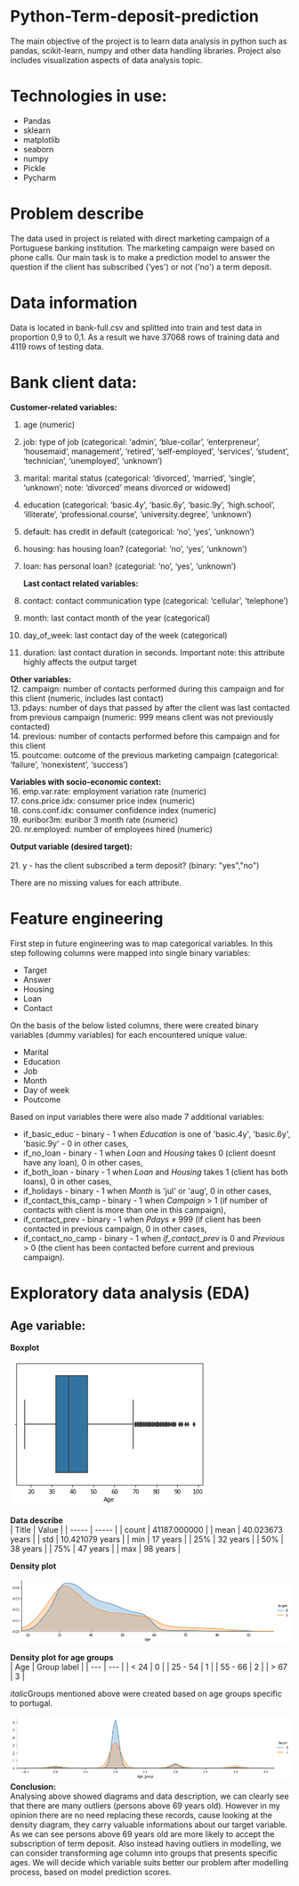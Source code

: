 # Python-Term-deposit-prediction
The main objective of the project is to learn data analysis in python such as pandas, scikit-learn, numpy and other data handling libraries. Project also includes visualization aspects of data analysis topic.

# Technologies in use:
- Pandas
- sklearn
- matplotlib
- seaborn
- numpy
- Pickle
- Pycharm

# Problem describe
The data used in project is related with direct marketing campaign of a Portuguese banking institution. The marketing campaign were based on phone calls. Our main task is to make a prediction model to answer the question if the client has subscribed ('yes') or not ('no') a term deposit.

# Data information
Data is located in bank-full.csv and splitted into train and test data in proportion 0,9 to 0,1. As a result we have 37068 rows of training data and 4119 rows of testing data. 
# Bank client data:

**Customer-related variables:**  
1. age (numeric)  
2. job: type of job (categorical: ‘admin’, ‘blue-collar’,  ‘enterpreneur’, ‘housemaid’, management’, ‘retired’, ‘self-employed’, ‘services’, ‘student’, ‘technician’, ‘unemployed’, ‘unknown’)  
3. marital: marital status (categorical: ‘divorced’, ‘married’, ‘single’, ‘unknown’; note: ‘divorced’ means divorced or widowed)  
4. education (categorical: ‘basic.4y’, ‘basic.6y’, ‘basic.9y’, ‘high.school’, ‘illiterate’, ‘professional.course’, ‘university.degree’, ‘unknown’)  
5. default: has credit in default (categorical: ‘no’, ‘yes’, ‘unknown’)  
6. housing: has housing loan? (categorial: ‘no’, ‘yes’, ‘unknown’)  
7. loan: has personal loan? (categorial: ‘no’, ‘yes’, ‘unknown’)  

   **Last contact related variables:**   
 8.  contact: contact communication type (categorical: ‘cellular’, ‘telephone’)  
 9.  month: last contact month of the year (categorical)  
 10. day_of_week: last contact day of the week (categorical)  
 11. duration: last contact duration in seconds. Important note: this attribute highly affects the output target  

  **Other variables:** <br/>
 12.   campaign: number of contacts performed during this campaign and for this client (numeric, includes last contact)  
 13.   pdays: number of days that passed by after the client was last contacted from previous campaign (numeric: 999 means client was not previously contacted)  
 14.   previous: number of contacts performed before this campaign and for this client  
 15.   poutcome: outcome of the previous marketing campaign (categorical: ‘failure’, ‘nonexistent’, ‘success’)  

  **Variables with socio-economic context:**  
  16. emp.var.rate: employment variation rate (numeric)  
  17. cons.price.idx: consumer price index (numeric)  
  18. cons.conf.idx: consumer confidence index (numeric)  
  19. euribor3m: euribor 3 month rate (numeric)  
  20. nr.employed: number of employees hired (numeric)  

  **Output variable (desired target):**<br/>  
    21. y - has the client subscribed a term deposit? (binary: "yes","no")

There are no missing values for each attribute.

# Feature engineering
First step in future engineering was to map categorical variables. In this step following columns were mapped into single binary variables:
- Target
- Answer
- Housing
- Loan
- Contact 

On the basis of the below listed columns, there were created binary variables (dummy variables) for each encountered unique value:
- Marital
- Education
- Job
- Month
- Day of week
- Poutcome

Based on input variables there were also made 7 additional variables:
- if_basic_educ - binary - 1 when <i>Education</i> is one of 'basic.4y', 'basic.6y', 'basic.9y' - 0 in other cases,
- if_no_loan - binary - 1 when <i>Loan</i> and <i>Housing</i> takes 0 (client doesnt have any loan), 0 in other cases,
- if_both_loan - binary - 1 when <i>Loan</i> and <i>Housing</i> takes 1 (client has both loans), 0 in other cases,
- if_holidays - binary - 1 when <i>Month</i> is 'jul' or 'aug', 0 in other cases,
- if_contact_this_camp - binary - 1 when <i>Campaign</i> > 1 (if number of contacts with client is more than one in this campaign),
- if_contact_prev - binary - 1 when <i>Pdays</i> ≠ 999 (if client has been contacted in previous campaign, 0 in other cases,
- if_contact_no_camp - binary - 1 when <i>if_contact_prev</i> is 0 and <i>Previous</i> > 0 (the client has been contacted before current and previous campaign).

# Exploratory data analysis (EDA)

## Age variable:
**Boxplot**<br/>

![Age boxplot](Diagrams/wiek_boxplot.png "Age boxplot")

**Data describe**<br/>
| Title | Value |
| ----- | ----- |
| count | 41187.000000 |
| mean | 40.023673 years |
| std | 10.421079 years |
| min | 17 years |
| 25% | 32 years |
| 50% | 38 years |
| 75% | 47 years |
| max | 98 years |

**Density plot**<br/>

![Age density plot](Diagrams/wiek_kdeplot.png "Age density plot")

**Density plot for age groups**<br/>
| Age | Group label |
| --- | --- |
| < 24 | 0 |
| 25 - 54 | 1 |
| 55 - 66 | 2 |
| > 67 | 3 |

*italic*Groups mentioned above were created based on age groups specific to portugal.
<br/>

![Groupped age density plot](Diagrams/wiek_gkdeplot.png "Groupped age density plot")
<br/>**Conclusion:**<br/>
Analysing above showed diagrams and data description, we can clearly see that there are many outliers (persons above 69 years old). However in my opinion there are no need replacing these records, cause looking at the density diagram, they carry valuable informations about our target variable. As we can see persons above 69 years old are more likely to accept the subscription of term deposit. Also instead having outliers in modelling, we can consider transforming age column into groups that presents specific ages. We will decide which variable suits better our problem after modelling process, based on model prediction scores.
